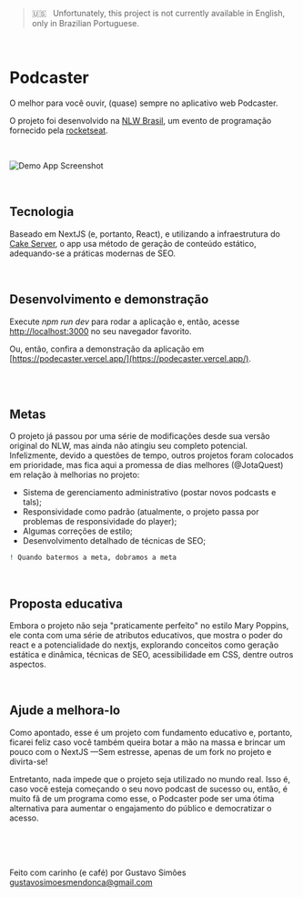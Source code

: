 > 🇺🇸 &nbsp; Unfortunately, this project is not currently available in English, only in Brazilian Portuguese.
<br/>

# Podcaster

O melhor para você ouvir, (quase) sempre no aplicativo web Podcaster.

O projeto foi desenvolvido na [NLW Brasil](https://nextlevelweek.com/inscricao/6), um evento de programação fornecido pela [rocketseat](https://rocketseat.com.br/).

<br/>

![Demo App Screenshot](https://github.com/gsmgg/podcaster/blob/main/public/screenshot_demo.png)

<br/>
 
## Tecnologia
 
Baseado em NextJS (e, portanto, React), e utilizando a infraestrutura do [Cake Server](https://cake-server.vercel.app/), o app usa método de geração de conteúdo estático, adequando-se a práticas modernas de SEO.
 
<br/>
 
## Desenvolvimento e demonstração
 
Execute _npm run dev_ para rodar a aplicação e, então, acesse [http://localhost:3000](http://localhost:3000) no seu navegador favorito.
 
Ou, então, confira a demonstração da aplicação em [https://podecaster.vercel.app/](https://podecaster.vercel.app/).
 
<br/>
<br/>
 
## Metas
 
O projeto já passou por uma série de modificações desde sua versão original do NLW, mas ainda não atingiu seu completo potencial. Infelizmente, devido a questões de tempo, outros projetos foram colocados em prioridade, mas fica aqui a promessa de dias melhores (@JotaQuest) em relação à melhorias no projeto:
 
- Sistema de gerenciamento administrativo (postar novos podcasts e tals);
- Responsividade como padrão (atualmente, o projeto passa por problemas de responsividade do player);
- Algumas correções de estilo;
- Desenvolvimento detalhado de técnicas de SEO;
 
```bash
! Quando batermos a meta, dobramos a meta
```
 
<br/>
 
## Proposta educativa
 
Embora o projeto não seja "praticamente perfeito" no estilo Mary Poppins, ele conta com uma série de atributos educativos, que mostra o poder do react e a potencialidade do nextjs, explorando conceitos como geração estática e dinâmica, técnicas de SEO, acessibilidade em CSS, dentre outros aspectos.
 
<br/>
 
## Ajude a melhora-lo
 
Como apontado, esse é um projeto com fundamento educativo e, portanto, ficarei feliz caso você também queira botar a mão na massa e brincar um pouco com o NextJS —Sem estresse, apenas de um fork no projeto e divirta-se!
 
Entretanto, nada impede que o projeto seja utilizado no mundo real. Isso é, caso você esteja começando o seu novo podcast de sucesso ou, então, é muito fã de um programa como esse, o Podcaster pode ser uma ótima alternativa para aumentar o engajamento do público e democratizar o acesso.
 
<br/><br/><br/>
 
Feito com carinho (e café) por Gustavo Simões <gustavosimoesmendonca@gmail.com>
